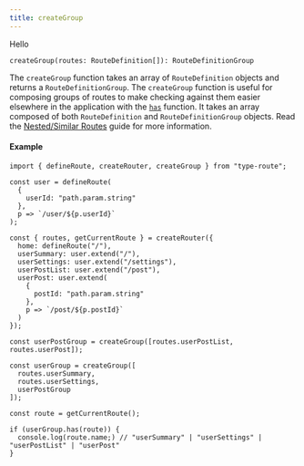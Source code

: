 ```yaml
---
title: createGroup
---
```


Hello

```tsx
createGroup(routes: RouteDefinition[]): RouteDefinitionGroup
```

The `createGroup` function takes an array of `RouteDefinition` objects and returns a `RouteDefinitionGroup`. The `createGroup` function is useful for composing groups of routes to make checking against them easier elsewhere in the application with the [`has`](./has.md) function. It takes an array composed of both `RouteDefinition` and `RouteDefinitionGroup` objects. Read the [Nested/Similar Routes](../../guides/nested-similar-routes.md) guide for more information.

#### Example

```tsx codesandbox-standard
import { defineRoute, createRouter, createGroup } from "type-route";

const user = defineRoute(
  {
    userId: "path.param.string"
  },
  p => `/user/${p.userId}`
);

const { routes, getCurrentRoute } = createRouter({
  home: defineRoute("/"),
  userSummary: user.extend("/"),
  userSettings: user.extend("/settings"),
  userPostList: user.extend("/post"),
  userPost: user.extend(
    {
      postId: "path.param.string"
    },
    p => `/post/${p.postId}`
  )
});

const userPostGroup = createGroup([routes.userPostList, routes.userPost]);

const userGroup = createGroup([
  routes.userSummary,
  routes.userSettings,
  userPostGroup
]);

const route = getCurrentRoute();

if (userGroup.has(route)) {
  console.log(route.name;) // "userSummary" | "userSettings" | "userPostList" | "userPost"
}
```
